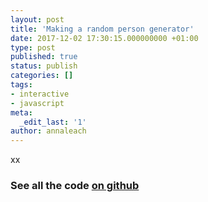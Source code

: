 ```yaml
---
layout: post
title: 'Making a random person generator'
date: 2017-12-02 17:30:15.000000000 +01:00
type: post
published: true
status: publish
categories: []
tags:
- interactive
- javascript
meta:
  _edit_last: '1'
author: annaleach
---
```


xx

<!--excerpt-->



### See all the code [on github](https://github.com/ajwl/random-brit-generator)
